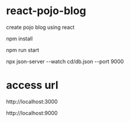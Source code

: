 # react-pojo-blog
create pojo blog using react

npm install

npm run start

npx json-server --watch cd/db.json --port 9000

# access url
http://localhost:3000

http://localhost:9000
